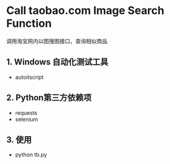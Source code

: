 # Call taobao.com Image Search Function
调用淘宝网内以图搜图接口，查询相似商品

## 1. Windows 自动化测试工具

  * autoitscript

## 2. Python第三方依赖项

  * requests
  * selenium

## 3. 使用

  * python tb.py

